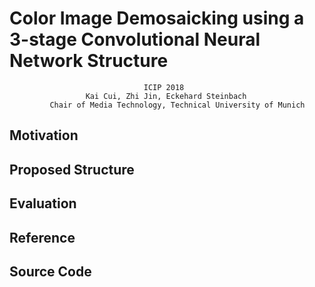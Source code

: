 # Color Image Demosaicking using a 3-stage Convolutional Neural Network Structure
                                  ICIP 2018
                     Kai Cui, Zhi Jin, Eckehard Steinbach
             Chair of Media Technology, Technical University of Munich

## Motivation

## Proposed Structure

## Evaluation

## Reference

## Source Code
